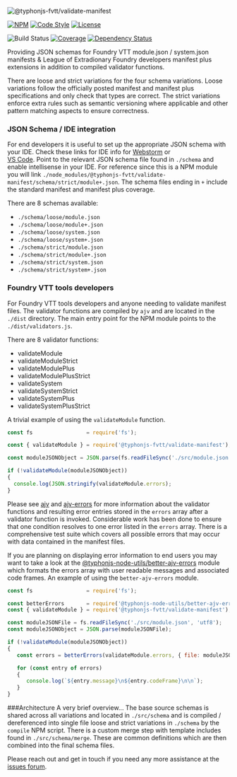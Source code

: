 ![@typhonjs-fvtt/validate-manifest](https://i.imgur.com/JTFchNW.png)

[![NPM](https://img.shields.io/npm/v/@typhonjs-fvtt/validate-manifest.svg?label=npm)](https://www.npmjs.com/package/@typhonjs-fvtt/validate-manifest)
[![Code Style](https://img.shields.io/badge/code%20style-allman-yellowgreen.svg?style=flat)](https://en.wikipedia.org/wiki/Indent_style#Allman_style)
[![License](https://img.shields.io/badge/license-MPLv2-yellowgreen.svg?style=flat)](https://github.com/typhonjs-fvtt/validate-manifest/blob/main/LICENSE)

![Build Status](https://github.com/typhonjs-fvtt/validate-manifest/workflows/CI/CD/badge.svg)
[![Coverage](https://img.shields.io/codecov/c/github/typhonjs-fvtt/validate-manifest.svg)](https://codecov.io/github/typhonjs-fvtt/validate-manifest)
[![Dependency Status](https://david-dm.org/typhonjs-fvtt/validate-manifest.svg)](https://david-dm.org/typhonjs-fvtt/validate-manifest)

Providing JSON schemas for Foundry VTT module.json / system.json manifests & League of Extradionary Foundry developers 
manifest plus extensions in addition to compiled validator functions.

There are loose and strict variations for the four schema variations. Loose variations follow the officially posted 
manifest and manifest plus specifications and only check that types are correct. The strict variations enforce extra 
rules such as semantic versioning where applicable and other pattern matching aspects to ensure correctness.

### JSON Schema / IDE integration

For end developers it is useful to set up the appropriate JSON schema with your IDE. Check these links for IDE info for
[Webstorm](https://www.jetbrains.com/help/rider/Settings_Languages_JSON_Schema.html) or  
[VS Code](https://code.visualstudio.com/docs/languages/json#_json-schemas-and-settings). Point to the relevant JSON 
schema file found in `./schema` and enable intellisense in your IDE. For reference since this is a NPM module you will
link `./node_modules/@typhonjs-fvtt/validate-manifest/schema/strict/module+.json`. The schema files ending in `+` 
include the standard manifest and manifest plus coverage.

There are 8 schemas available:
- `./schema/loose/module.json`
- `./schema/loose/module+.json`
- `./schema/loose/system.json`
- `./schema/loose/system+.json`
- `./schema/strict/module.json`
- `./schema/strict/module+.json`
- `./schema/strict/system.json`
- `./schema/strict/system+.json`

### Foundry VTT tools developers

For Foundry VTT tools developers and anyone needing to validate manifest files. The validator functions are compiled 
by `ajv` and are located in the `./dist` directory. The main entry point for the NPM module points to the 
`./dist/validators.js`.

There are 8 validator functions:
- validateModule
- validateModuleStrict
- validateModulePlus
- validateModulePlusStrict
- validateSystem
- validateSystemStrict
- validateSystemPlus
- validateSystemPlusStrict

A trivial example of using the `validateModule` function.

``` js
const fs                 = require('fs');

const { validateModule } = require('@typhonjs-fvtt/validate-manifest');

const moduleJSONObject = JSON.parse(fs.readFileSync('./src/module.json', 'utf8'););  // load from some location.

if (!validateModule(moduleJSONObject))
{
  console.log(JSON.stringify(validateModule.errors);
}
```

Please see [ajv](https://www.npmjs.com/package/ajv) and [ajv-errors](https://www.npmjs.com/package/ajv-errors) for 
more information about the validator functions and resulting error entries stored in the `errors` array after a 
validator function is invoked. Considerable work has been done to ensure that one condition resolves to one error 
listed in the `errors` array. There is a comprehensive test suite which covers all possible errors that may occur
with data contained in the manifest files.

If you are planning on displaying error information to end users you may want to take a look at the 
[@typhonjs-node-utils/better-ajv-errors](https://www.npmjs.com/package/@typhonjs-node-utils/better-ajv-errors) module 
which formats the errors array with user readable messages and associated code frames. An example of using the 
`better-ajv-errors` module.

``` js
const fs                 = require('fs');

const betterErrors       = require('@typhonjs-node-utils/better-ajv-errors');
const { validateModule } = require('@typhonjs-fvtt/validate-manifest');

const moduleJSONFile = fs.readFileSync('./src/module.json', 'utf8');   // load the text string for the manifest.
const moduleJSONObject = JSON.parse(moduleJSONFile);                   // parse the manifest file.

if (!validateModule(moduleJSONObject))
{
   const errors = betterErrors(validateModule.errors, { file: moduleJSONFile });

   for (const entry of errors)
   {
      console.log(`${entry.message}\n${entry.codeFrame}\n\n`);
   }
}
```

###Architecture
A very brief overview... The base source schemas is shared across all variations and located in `./src/schema` and is 
compiled / dereferenced into single file loose and strict variations in `./schema` by the `compile` NPM script. There 
is a custom merge step with template includes found in `./src/schema/merge`. These are common definitions which are 
then combined into the final schema files. 

Please reach out and get in touch if you need any more assistance at the 
[issues forum](https://github.com/typhonjs-fvtt/validate-manifest/issues).

